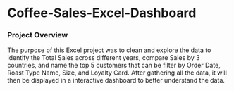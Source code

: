 # Coffee-Sales-Excel-Dashboard

### Project Overview

The purpose of this Excel project was to clean and explore the data to identify the Total Sales across different years, compare Sales by 3 countries, and name the top 5 customers that can be filter by Order Date, Roast Type Name, Size, and Loyalty Card. After gathering all the data, it will then be displayed in a interactive dashboard to better understand the data.
